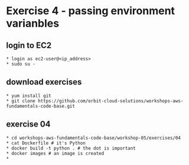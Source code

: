 # Exercise 4 - passing environment varianbles

## login to EC2
    * login as ec2-user@<ip_address>
    * sudo su -

## download exercises
    * yum install git
    * git clone https://github.com/orbit-cloud-solutions/workshops-aws-fundamentals-code-base.git

## exercise 04
    * cd workshops-aws-fundamentals-code-base/workshop-05/exercises/04
    * cat Dockerfile # it's Python
    * docker build -t python . # the dot is important
    * docker images # an image is created
    * 

